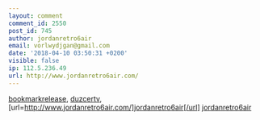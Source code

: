 ```yaml
---
layout: comment
comment_id: 2550
post_id: 745
author: jordanretro6air
email: vorlwydjgan@gmail.com
date: '2018-04-10 03:50:31 +0200'
visible: false
ip: 112.5.236.49
url: http://www.jordanretro6air.com/
---
```

<a href="http://www.bookmarkrelease.com/">bookmarkrelease</a>, <a href="http://www.duzcertv.com/">duzcertv</a>,
[url=http://www.jordanretro6air.com/]jordanretro6air[/url]
 <a href="http://www.jordanretro6air.com/" title="jordanretro6air">jordanretro6air</a>
